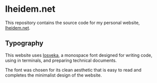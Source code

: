 # lheidem.net

This repository contains the source code for my personal website, [lheidem.net](https://lheidem.net).

## Typography

This website uses [Iosveka](https://github.com/be5invis/Iosevka), a monospace font designed for writing code, using in terminals, and preparing technical documents.

The font was chosen for its clean aesthetic that is easy to read and completes the minimalist design of the website.
